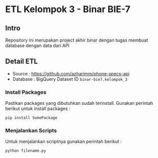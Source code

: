 # ETL Kelompok 3 - Binar BIE-7

## Intro

Repository ini merupakan project akhir binar dengan tugas membuat database dengan data dari API

## Detail ETL

- Source : https://github.com/azharimm/phone-specs-api
- Database : BigQuery Dataset ID `binar-bie7.kelompok_3`

### Install Packages

Pastikan packages yang dibutuhkan sudah terinstall. Gunakan perintah berikut untuk install packages :

<code>pip install SomePackage</code>

### Menjalankan Scripts

Untuk menjalankan scriptnya gunakan perintah berikut :

<code>python filename.py</code>
